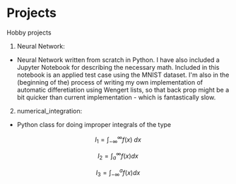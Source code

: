 # Projects
Hobby projects

1) Neural Network:
  - Neural Network written from scratch in Python. I have also included a Jupyter Notebook for describing the necessary math. Included in this notebook is an applied test case using the MNIST dataset. I'm also in the (beginning of the) process of writing my own implementation of automatic differetiation using Wengert lists, so that back prop might be a bit quicker than current implementation - which is fantastically slow. 
  
2) numerical_integration:
  - Python class for doing improper integrals of the type
  
  $$
  I_1 = \int_{-\infty}^{\infty}{f(x) \; dx}
  $$
  
  $$
  I_2 = \int_{a}^{\infty}{f(x)  dx}
  $$
  
  $$
  I_3 = \int_{-\infty}^{a}{f(x)  dx}
  $$
  
 
